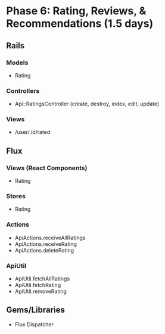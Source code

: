 # Phase 6: Rating, Reviews, & Recommendations (1.5 days)

## Rails
### Models
* Rating

### Controllers
* Api::RatingsController (create, destroy, index, edit, update)

### Views
* /user/:id/rated

## Flux
### Views (React Components)
* Rating

### Stores
* Rating

### Actions
* ApiActions.receiveAllRatings
* ApiActions.receiveRating
* ApiActions.deleteRating

### ApiUtil
* ApiUtil.fetchAllRatings
* ApiUtil.fetchRating
* ApiUtil.removeRating

## Gems/Libraries
* Flux Dispatcher
